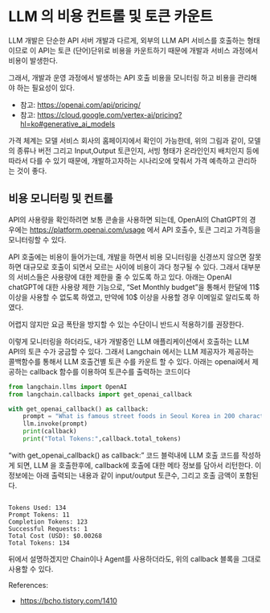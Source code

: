 # LLM 의 비용 컨트롤 및 토큰 카운트

LLM 개발은 단순한 API 서버 개발과 다르게, 외부의 LLM API 서비스를 호출하는 형태이므로 이 API는 토큰 (단어)단위로 비용을 카운트하기 때문에 개발과 서비스 과정에서 비용이 발생한다.

그래서, 개발과 운영 과정에서 발생하는 API 호출 비용을 모니터링 하고 비용을 관리해야 하는 필요성이 있다.
- 참고: https://openai.com/api/pricing/
- 참고: https://cloud.google.com/vertex-ai/pricing?hl=ko#generative_ai_models

가격 체계는 모델 서비스 회사의 홈페이지에서 확인이 가능한데, 위의 그림과 같이, 모델의 종류나 버전 그리고 Input,Output 토큰인지, 서빙 형태가 온라인인지 배치인지 등에 따라서 다를 수 있기 때문에, 개발하고자하는 시나리오에 맞춰서 가격 예측하고 관리하는 것이 좋다.

## 비용 모니터링 및 컨트롤

API의 사용량을 확인하려면 보통 콘솔을 사용하면 되는데, OpenAI의 ChatGPT의 경우에는 https://platform.openai.com/usage 에서 API 호출수, 토큰 그리고 가격등을 모니터링할 수 있다.

API 호출에는 비용이 들어가는데, 개발을 하면서 비용 모니터링을 신경쓰지 않으면 잘못하면 대규모로 호출이 되면서 모르는 사이에 비용이 과다 청구될 수 있다. 그래서 대부분의 서비스들은 사용량에 대한 제한을 줄 수 있도록 하고 있다. 아래는 OpenAI chatGPT에 대한 사용량 제한 기능으로, “Set Monthly budget”을 통해서 한달에 11$ 이상을 사용할 수 없도록 하였고, 만약에 10$ 이상을 사용할 경우 이메일로 알리도록 하였다. 

어렵지 않지만 요금 폭탄을 방지할 수 있는 수단이니 반드시 적용하기를 권장한다.

이렇게 모니터링을 하더라도, 내가 개발중인 LLM 애플리케이션에서 호출하는 LLM API의 토큰 수가 궁금할 수 있다. 그래서 Langchain 에서는 LLM 제공자가 제공하는 콜백함수를 통해서 LLM 호출건별 토큰 수를 카운트 할 수 있다. 아래는 openai에서 제공하는 callback 함수를 이용하여 토큰수를 출력하는 코드이다

```python
from langchain.llms import OpenAI
from langchain.callbacks import get_openai_callback

with get_openai_callback() as callback:
    prompt = "What is famous street foods in Seoul Korea in 200 characters"
    llm.invoke(prompt)
    print(callback)
    print("Total Tokens:",callback.total_tokens)
```

“with get_openai_callback() as callback:” 코드 블럭내에 LLM 호출 코드를 작성하게 되면, LLM 을 호출한후에, callback에 호출에 대한 메타 정보를 담아서 리턴한다. 이 정보에는 아래 출력되는 내용과 같이 input/output 토큰수, 그리고 호출 금액이 포함된다.

```text

Tokens Used: 134
Prompt Tokens: 11
Completion Tokens: 123
Successful Requests: 1
Total Cost (USD): $0.00268
Total Tokens: 134
```

뒤에서 설명하겠지만 Chain이나 Agent를 사용하더라도, 위의 callback 블록을 그대로 사용할 수 있다.

References: 
- https://bcho.tistory.com/1410